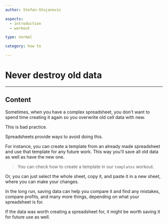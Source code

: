 ```yaml
---
author: Stefan-Stojanovic

aspects:
  - introduction
  - workout

type: normal

category: how to

---
```


# Never destroy old data

---
## Content

Sometimes, when you have a complex spreadsheet, you don't want to spend time creating it again so you overwrite old cell data with new. 

This is bad practice.

Spreadsheets provide ways to avoid doing this.

For instance, you can create a template from an already made spreadsheet and use that template for any future work. This way you'll save all old data as well as have the new one. 

> You can check how to create a template in our `templates` workout.

Or, you can just select the whole sheet, copy it, and paste it in a new sheet, where you can make your changes.

In the long run, saving data can help you compare it and find any mistakes, compare profits, and many more things, depending on what your spreadsheet is for.

If the data was worth creating a spreadsheet for, it might be worth saving it for future use as well.
